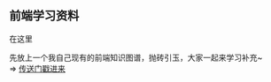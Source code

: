 ## 前端学习资料
在这里

先放上一个我自己现有的前端知识图谱，抛砖引玉，大家一起来学习补充~  
=> [传送门戳进来](http://naotu.baidu.com/file/dd6b2b4dd7c879187dcd63d6cf90f46e?token=c9f689b25372725f)
